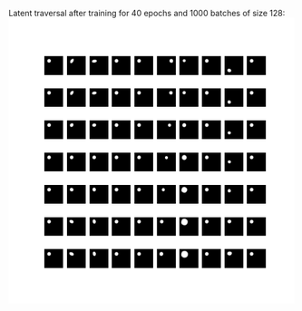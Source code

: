 Latent traversal after training for 40 epochs and 1000 batches of size 128:
![](traversal_40_1000.png)
